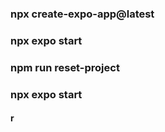 ### npx create-expo-app@latest

### npx expo start

### npm run reset-project

### npx expo start

#### r
